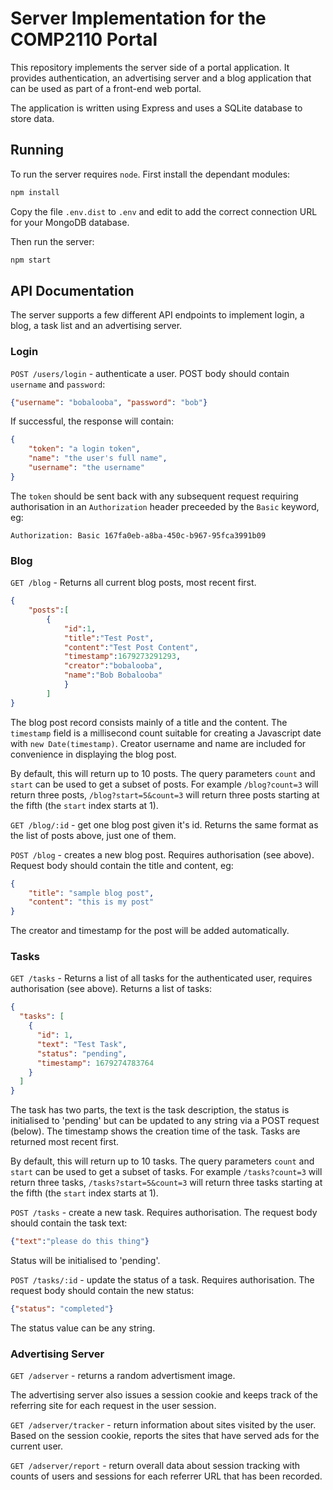 # Server Implementation for the COMP2110 Portal

This repository implements the server side of a portal application. 
It provides authentication, an advertising server and a blog application
that can be used as part of a front-end web portal. 

The application is written using Express and uses a SQLite database
to store data.

## Running

To run the server requires `node`.  First install the dependant modules:

```bash
npm install
```

Copy the file `.env.dist` to `.env` and edit to add the correct connection
URL for your MongoDB database.

Then run the server:

```bash
npm start
```

## API Documentation

The server supports a few different API endpoints to implement login, a blog, a task list
and an advertising server.

### Login

`POST /users/login` - authenticate a user.  POST body should contain `username` and `password`: 

```JSON
{"username": "bobalooba", "password": "bob"}
```

If successful, the response will contain:

```JSON
{
    "token": "a login token",
    "name": "the user's full name",
    "username": "the username"
}
```

The `token` should be sent back with any subsequent request requiring authorisation in
an `Authorization` header preceeded by the `Basic` keyword, eg:

```HTTP
Authorization: Basic 167fa0eb-a8ba-450c-b967-95fca3991b09
```

### Blog

`GET /blog` - Returns all current blog posts, most recent first.

```JSON
{
    "posts":[
        {
            "id":1,
            "title":"Test Post",
            "content":"Test Post Content",
            "timestamp":1679273291293,
            "creator":"bobalooba",
            "name":"Bob Bobalooba"
            }
        ]
}
```

The blog post record consists mainly of a title and the content.  The
`timestamp` field is a millisecond count suitable for creating a Javascript date
with `new Date(timestamp)`.  Creator username and name are included for convenience in
displaying the blog post.

By default, this will return up to 10 posts. The query parameters `count` and
`start` can be used to get a subset of posts.  For example `/blog?count=3` will
return three posts, `/blog?start=5&count=3`
will return three posts starting at the fifth (the `start` index starts at 1).

`GET /blog/:id` - get one blog post given it's id.  Returns the same format as
the list of posts above, just one of them.

`POST /blog` - creates a new blog post. Requires authorisation (see above).  Request
body should contain the title and content, eg:

```JSON
{
    "title": "sample blog post",
    "content": "this is my post"
}
```

The creator and timestamp for the post will be added automatically.

### Tasks 

`GET /tasks` - Returns a list of all tasks for the authenticated user, requires
authorisation (see above).  Returns a list of tasks: 

```JSON
{
  "tasks": [
    {
      "id": 1,
      "text": "Test Task",
      "status": "pending",
      "timestamp": 1679274783764
    }
  ]
}
```

The task has two parts, the text is the task description, the status is initialised
to 'pending' but can be updated to any string via a POST request (below).  The timestamp
shows the creation time of the task. Tasks are returned most recent first.

By default, this will return up to 10 tasks. The query parameters `count` and
`start` can be used to get a subset of tasks.  For example `/tasks?count=3` will
return three tasks, `/tasks?start=5&count=3`
will return three tasks starting at the fifth (the `start` index starts at 1).


`POST /tasks` - create a new task.  Requires authorisation. The request body should
contain the task text:

```JSON
{"text":"please do this thing"}
```

Status will be initialised to 'pending'.


`POST /tasks/:id` - update the status of a task.  Requires authorisation.  The request body should contain the new status:

```JSON
{"status": "completed"}
```

The status value can be any string.

### Advertising Server

`GET /adserver`  - returns a random advertisment image.  

The advertising server also issues a session cookie and keeps track of the referring site
for each request in the user session.

`GET /adserver/tracker` - return information about sites visited by the user.  Based on
the session cookie, reports the sites that have served ads for the current user. 

`GET /adserver/report` - return overall data about session tracking with counts of users
and sessions for each referrer URL that has been recorded.